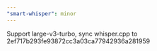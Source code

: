 ```yaml
---
"smart-whisper": minor
---
```


Support large-v3-turbo, sync whisper.cpp to 2ef717b293fe93872cc3a03ca77942936a281959

